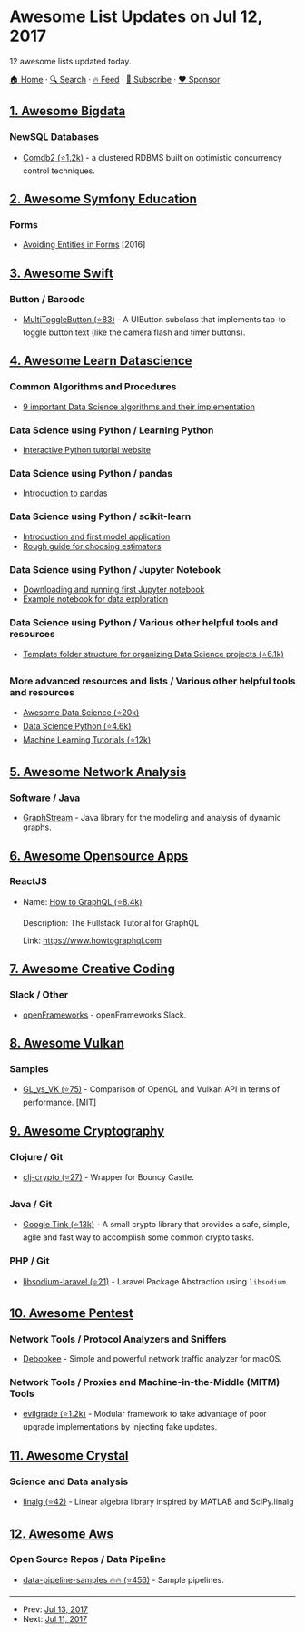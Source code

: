 # Awesome List Updates on Jul 12, 2017

12 awesome lists updated today.

[🏠 Home](/README.md) · [🔍 Search](https://www.trackawesomelist.com/search/) · [🔥 Feed](https://www.trackawesomelist.com/rss.xml) · [📮 Subscribe](https://trackawesomelist.us17.list-manage.com/subscribe?u=d2f0117aa829c83a63ec63c2f&id=36a103854c) · [❤️  Sponsor](https://github.com/sponsors/theowenyoung)



## [1. Awesome Bigdata](/content/newTendermint/awesome-bigdata/README.md)

### NewSQL Databases

*   [Comdb2 (⭐1.2k)](https://github.com/bloomberg/comdb2) - a clustered RDBMS built on optimistic concurrency control techniques.

## [2. Awesome Symfony Education](/content/pehapkari/awesome-symfony-education/README.md)

### Forms

*   [Avoiding Entities in Forms](https://stovepipe.systems/post/avoiding-entities-in-forms) \[2016]

## [3. Awesome Swift](/content/matteocrippa/awesome-swift/README.md)

### Button / Barcode

*   [MultiToggleButton (⭐83)](https://github.com/yonat/MultiToggleButton) - A UIButton subclass that implements tap-to-toggle button text (like the camera flash and timer buttons).

## [4. Awesome Learn Datascience](/content/siboehm/awesome-learn-datascience/README.md)

### Common Algorithms and Procedures

*   [9 important Data Science algorithms and their implementation](https://nbviewer.jupyter.org/github/jakevdp/PythonDataScienceHandbook/blob/master/notebooks/05.05-Naive-Bayes.ipynb)

### Data Science using Python / Learning Python

*   [Interactive Python tutorial website](http://www.learnpython.org/)

### Data Science using Python / pandas

*   [Introduction to pandas](http://www.synesthesiam.com/posts/an-introduction-to-pandas.html)

### Data Science using Python / scikit-learn

*   [Introduction and first model application](https://nbviewer.jupyter.org/github/jakevdp/PythonDataScienceHandbook/blob/master/notebooks/05.02-Introducing-Scikit-Learn.ipynb)
*   [Rough guide for choosing estimators](http://scikit-learn.org/stable/tutorial/machine_learning_map/)

### Data Science using Python / Jupyter Notebook

*   [Downloading and running first Jupyter notebook](https://jupyter.org/install.html)
*   [Example notebook for data exploration](https://www.kaggle.com/sudalairajkumar/simple-exploration-notebook-instacart)

### Data Science using Python / Various other helpful tools and resources

*   [Template folder structure for organizing Data Science projects (⭐6.1k)](https://github.com/drivendata/cookiecutter-data-science)

### More advanced resources and lists / Various other helpful tools and resources

*   [Awesome Data Science (⭐20k)](https://github.com/bulutyazilim/awesome-datascience)
*   [Data Science Python (⭐4.6k)](https://github.com/ujjwalkarn/DataSciencePython)
*   [Machine Learning Tutorials (⭐12k)](https://github.com/ujjwalkarn/Machine-Learning-Tutorials)

## [5. Awesome Network Analysis](/content/briatte/awesome-network-analysis/README.md)

### Software / Java

*   [GraphStream](http://graphstream-project.org/) - Java library for the modeling and analysis of dynamic graphs.

## [6. Awesome Opensource Apps](/content/unicodeveloper/awesome-opensource-apps/README.md)

### ReactJS

- Name: [How to GraphQL (⭐8.4k)](https://github.com/howtographql/howtographql)

  Description: The Fullstack Tutorial for GraphQL

  Link: <https://www.howtographql.com>



## [7. Awesome Creative Coding](/content/terkelg/awesome-creative-coding/README.md)

### Slack / Other

*   [openFrameworks](https://ofslack.herokuapp.com/) - openFrameworks Slack.

## [8. Awesome Vulkan](/content/vinjn/awesome-vulkan/README.md)

### Samples

*   [GL\_vs\_VK (⭐75)](https://github.com/RippeR37/GL_vs_VK) - Comparison of OpenGL and Vulkan API in terms of performance. \[MIT]

## [9. Awesome Cryptography](/content/sobolevn/awesome-cryptography/README.md)

### Clojure / Git

*   [clj-crypto (⭐27)](https://github.com/macourtney/clj-crypto/) - Wrapper for Bouncy Castle.

### Java / Git

*   [Google Tink (⭐13k)](https://github.com/google/tink) - A small crypto library that provides a safe, simple, agile and fast way to accomplish some common crypto tasks.

### PHP / Git

*   [libsodium-laravel (⭐21)](https://github.com/scrothers/libsodium-laravel) - Laravel Package Abstraction using `libsodium`.

## [10. Awesome Pentest](/content/enaqx/awesome-pentest/README.md)

### Network Tools / Protocol Analyzers and Sniffers

*   [Debookee](http://www.iwaxx.com/debookee/) - Simple and powerful network traffic analyzer for macOS.

### Network Tools / Proxies and Machine-in-the-Middle (MITM) Tools

*   [evilgrade (⭐1.2k)](https://github.com/infobyte/evilgrade) - Modular framework to take advantage of poor upgrade implementations by injecting fake updates.

## [11. Awesome Crystal](/content/veelenga/awesome-crystal/README.md)

### Science and Data analysis

*   [linalg (⭐42)](https://github.com/konovod/linalg) - Linear algebra library inspired by MATLAB and SciPy.linalg

## [12. Awesome Aws](/content/donnemartin/awesome-aws/README.md)

### Open Source Repos / Data Pipeline

*   [data-pipeline-samples :fire::fire: (⭐456)](https://github.com/awslabs/data-pipeline-samples) - Sample pipelines.

---

- Prev: [Jul 13, 2017](/content/2017/07/13/README.md)
- Next: [Jul 11, 2017](/content/2017/07/11/README.md)